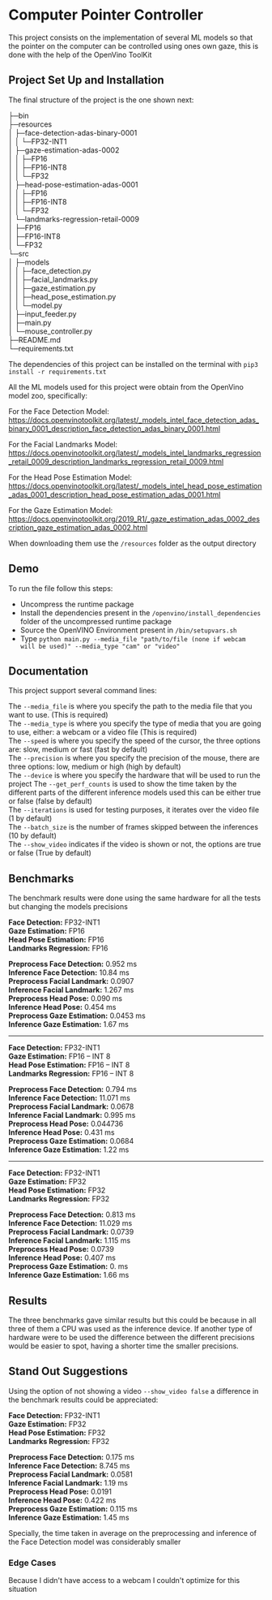 # Computer Pointer Controller

This project consists on the implementation of several ML models so that the pointer on the computer can be controlled
using ones own gaze, this is done with the help of the OpenVino ToolKit

## Project Set Up and Installation
The final structure of the project is the one shown next: 

├─bin  
├─resources  
│  ├─face-detection-adas-binary-0001  
│  │  └─FP32-INT1  
│  ├─gaze-estimation-adas-0002  
│  │  ├─FP16  
│  │  ├─FP16-INT8  
│  │  └─FP32  
│  ├─head-pose-estimation-adas-0001  
│  │  ├─FP16  
│  │  ├─FP16-INT8  
│  │  └─FP32  
│  └─landmarks-regression-retail-0009  
│      ├─FP16  
│      ├─FP16-INT8  
│      └─FP32  
└─src  
│    ├─models  
│    │  ├─face_detection.py  
│    │  ├─facial_landmarks.py  
│    │  ├─gaze_estimation.py  
│    │  ├─head_pose_estimation.py  
│    │  └─model.py  
│    ├─input_feeder.py  
│    ├─main.py  
│    └─mouse_controller.py  
├─README.md  
└─requirements.txt  

The dependencies of this project can be installed on the terminal with `pip3 install -r requirements.txt`

All the ML models used for this project were obtain from the OpenVino model zoo, specifically:

For the Face Detection Model: 
https://docs.openvinotoolkit.org/latest/_models_intel_face_detection_adas_binary_0001_description_face_detection_adas_binary_0001.html

For the Facial Landmarks Model:
https://docs.openvinotoolkit.org/latest/_models_intel_landmarks_regression_retail_0009_description_landmarks_regression_retail_0009.html

For the Head Pose Estimation Model:
https://docs.openvinotoolkit.org/latest/_models_intel_head_pose_estimation_adas_0001_description_head_pose_estimation_adas_0001.html

For the Gaze Estimation Model:
https://docs.openvinotoolkit.org/2019_R1/_gaze_estimation_adas_0002_description_gaze_estimation_adas_0002.html


When downloading them use the `/resources` folder as the output directory

## Demo
To run the file follow this steps:

* Uncompress the runtime package  
* Install the dependencies present in the `/openvino/install_dependencies` folder of the uncompressed runtime package  
* Source the OpenVINO Environment present in `/bin/setupvars.sh`  
* Type `python main.py --media_file "path/to/file (none if webcam will be used)" --media_type "cam" or "video"`

## Documentation

This project support several command lines:

The `--media_file` is where you specify the path to the media file that you want to use. (This is required)  
The `--media_type` is where you specify the type of media that you are going to use, either: a webcam or a video file (This is required)  
The `--speed` is where you specify the speed of the cursor, the three options are: slow, medium or fast (fast by default)  
The `--precision` is where you specify the precision of the mouse, there are three options: low, medium or high (high by default)  
The `--device` is where you specify the hardware that will be used to run the project
The `--get_perf_counts` is used to show the time taken by the different parts of the different inference models used 
this can be either true or false (false by default)  
The `--iterations` is used for testing purposes, it iterates over the video file (1 by default)  
The `--batch_size` is the number of frames skipped between the inferences (10 by default)  
The `--show_video` indicates if the video is shown or not, the options are true or false (True by default)  

## Benchmarks

The benchmark results were done using the same hardware for all the tests but changing the models precisions 

**Face Detection:** FP32-INT1  
**Gaze Estimation:** FP16  
**Head Pose Estimation:** FP16  
**Landmarks Regression:** FP16  

**Preprocess Face Detection:** 0.952 ms  
**Inference Face Detection:** 10.84 ms  
**Preprocess Facial Landmark:** 0.0907  
**Inference Facial Landmark:** 1.267 ms  
**Preprocess Head Pose:** 0.090 ms  
**Inference Head Pose:** 0.454 ms  
**Preprocess Gaze Estimation:** 0.0453 ms  
**Inference Gaze Estimation:** 1.67 ms  

- - - -

**Face Detection:** FP32-INT1  
**Gaze Estimation:** FP16 – INT 8  
**Head Pose Estimation:** FP16 – INT 8  
**Landmarks Regression:** FP16 – INT 8  

**Preprocess Face Detection:** 0.794 ms  
**Inference Face Detection:** 11.071 ms  
**Preprocess Facial Landmark:** 0.0678  
**Inference Facial Landmark:** 0.995 ms  
**Preprocess Head Pose:** 0.044736  
**Inference Head Pose:** 0.431 ms  
**Preprocess Gaze Estimation:** 0.0684  
**Inference Gaze Estimation:** 1.22 ms  

- - - -

**Face Detection:** FP32-INT1  
**Gaze Estimation:** FP32  
**Head Pose Estimation:** FP32  
**Landmarks Regression:** FP32  

**Preprocess Face Detection:** 0.813 ms  
**Inference Face Detection:** 11.029 ms  
**Preprocess Facial Landmark:** 0.0739  
**Inference Facial Landmark:** 1.115 ms  
**Preprocess Head Pose:** 0.0739  
**Inference Head Pose:** 0.407 ms  
**Preprocess Gaze Estimation:** 0. ms  
**Inference Gaze Estimation:** 1.66 ms  


## Results

The three benchmarks gave similar results but this could be because in all three of them a CPU was used as the inference
device. If another type of hardware were to be used the difference between the different precisions would be easier to 
spot, having a shorter time the smaller precisions.

## Stand Out Suggestions

Using the option of not showing a video `--show_video false` a difference in the benchmark results could be appreciated:

**Face Detection:** FP32-INT1  
**Gaze Estimation:** FP32  
**Head Pose Estimation:** FP32  
**Landmarks Regression:** FP32  

**Preprocess Face Detection:** 0.175 ms  
**Inference Face Detection:** 8.745 ms  
**Preprocess Facial Landmark:** 0.0581  
**Inference Facial Landmark:** 1.19 ms  
**Preprocess Head Pose:** 0.0191  
**Inference Head Pose:** 0.422 ms  
**Preprocess Gaze Estimation:** 0.115 ms  
**Inference Gaze Estimation:** 1.45 ms 

Specially, the time taken in average on the preprocessing and inference of the Face Detection model was considerably
 smaller

### Edge Cases
Because I didn't have access to a webcam I couldn't optimize for this situation